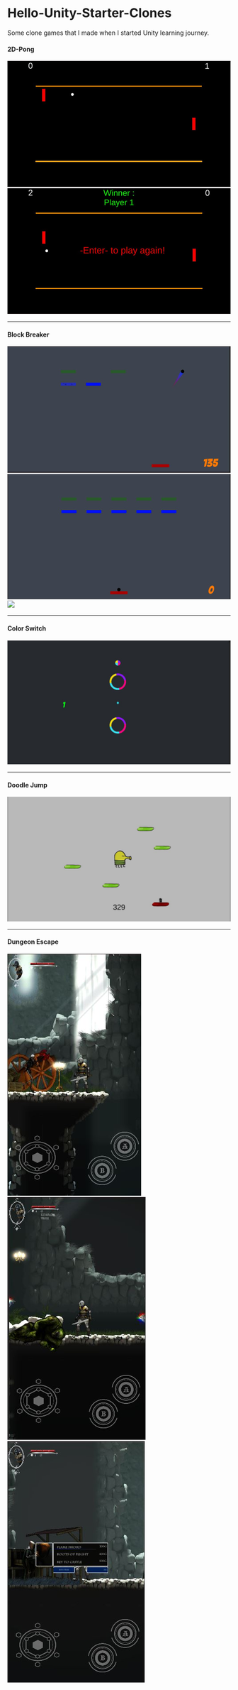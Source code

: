 # Hello-Unity-Starter-Clones
Some clone games that I made when I started Unity learning journey.
<p align = "center">
  <h4>2D-Pong</h4>
  <img src="https://github.com/kizilcanali/Hello-Unity-Starter-Clones/blob/main/Screens/2DPong/Capture.JPG">
  <img src="https://github.com/kizilcanali/Hello-Unity-Starter-Clones/blob/main/Screens/2DPong/Capture2.JPG">
</p><hr>
<p align = "center">
  <h4>Block Breaker</h4>
  <img src="https://github.com/kizilcanali/Hello-Unity-Starter-Clones/blob/main/Screens/BlockBreaker/Capture.JPG">
  <img src="https://github.com/kizilcanali/Hello-Unity-Starter-Clones/blob/main/Screens/BlockBreaker/Capture2.JPG">
  <img src="https://github.com/kizilcanali/Hello-Unity-Starter-Clones/blob/main/Screens/BlockBreaker/Capture3.JPG">
</p><hr>
<p align = "center">
  <h4>Color Switch</h4>
  <img src="https://github.com/kizilcanali/Hello-Unity-Starter-Clones/blob/main/Screens/ColorSwitch/Capture.JPG">
</p><hr>
<p align = "center">
  <h4>Doodle Jump</h4>
  <img src="https://github.com/kizilcanali/Hello-Unity-Starter-Clones/blob/main/Screens/DoodleJump/Capture.JPG">
</p><hr>
<p align = "center">
  <h4>Dungeon Escape</h4>
  <img src="https://github.com/kizilcanali/Hello-Unity-Starter-Clones/blob/main/Screens/DungeonEscape/Capture.JPG">
  <img src="https://github.com/kizilcanali/Hello-Unity-Starter-Clones/blob/main/Screens/DungeonEscape/Capture2.JPG">
  <img src="https://github.com/kizilcanali/Hello-Unity-Starter-Clones/blob/main/Screens/DungeonEscape/Capture3.JPG">
</p>
